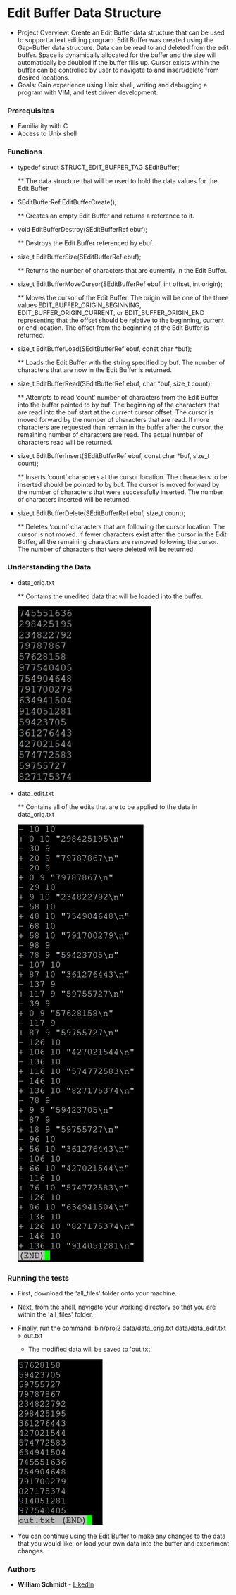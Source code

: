 # Edit Buffer Data Structure
* Project Overview: Create an Edit Buffer data structure that can be used to support a text editing program. Edit Buffer was created using the Gap-Buffer data structure. Data can be read to and deleted from the edit buffer. Space is dynamically allocated for the buffer and the size will automatically be doubled if the buffer fills up. Cursor exists within the buffer can be controlled by user to navigate to and insert/delete from desired locations.
* Goals: Gain experience using Unix shell, writing and debugging a program with VIM, and test driven development.

### Prerequisites
* Familiarity with C
* Access to Unix shell

### Functions
* typedef struct STRUCT_EDIT_BUFFER_TAG SEditBuffer;

  ** The data structure that will be used to hold the data values for the Edit Buffer 

* SEditBufferRef EditBufferCreate();

  ** Creates an empty Edit Buffer and returns a reference to it.

* void EditBufferDestroy(SEditBufferRef ebuf);

  ** Destroys the Edit Buffer referenced by ebuf. 

* size_t EditBufferSize(SEditBufferRef ebuf);
  
  ** Returns the number of characters that are currently in the Edit Buffer. 

* size_t EditBufferMoveCursor(SEditBufferRef ebuf, int offset, int origin);

  ** Moves the cursor of the Edit Buffer. The origin will be one of the three values EDIT_BUFFER_ORIGIN_BEGINNING, EDIT_BUFFER_ORIGIN_CURRENT, or EDIT_BUFFER_ORIGIN_END representing that the offset should be relative to the beginning, current or end location. The offset from the beginning of the Edit Buffer is returned. 

* size_t EditBufferLoad(SEditBufferRef ebuf, const char *buf);

  ** Loads the Edit Buffer with the string specified by buf. The number of characters that are now in the Edit Buffer is returned.

* size_t EditBufferRead(SEditBufferRef ebuf, char *buf, size_t count);

  ** Attempts to read ‘count’ number of characters from the Edit Buffer into the buffer pointed to by buf. The beginning of the characters that are read into the buf start at the current cursor offset. The cursor is moved forward by the number of characters that are read. If more characters are requested than remain in the buffer after the cursor, the remaining number of characters are read. The actual number of characters read will be returned. 

* size_t EditBufferInsert(SEditBufferRef ebuf, const char *buf, size_t count);

  ** Inserts ‘count’ characters at the cursor location. The characters to be inserted should be pointed to by buf. The cursor is moved forward by the number of characters that were successfully inserted. The number of characters inserted will be returned.

* size_t EditBufferDelete(SEditBufferRef ebuf, size_t count);

  ** Deletes ‘count’ characters that are following the cursor location. The cursor is not moved. If fewer characters exist after the cursor in the Edit Buffer, all the remaining characters are removed following the cursor. The number of characters that were deleted will be returned. 


### Understanding the Data
* data_orig.txt

  ** Contains the unedited data that will be loaded into the buffer.
  
  ![Images](Images/data_origs.png)
  
* data_edit.txt

  ** Contains all of the edits that are to be applied to the data in data_orig.txt
  
  ![Images](Images/data_edit.png)

### Running the tests
* First, download the 'all_files' folder onto your machine.
* Next, from the shell, navigate your working directory so that you are within the 'all_files' folder.
* Finally, run the command: bin/proj2 data/data_orig.txt data/data_edit.txt > out.txt
  - The modified data will be saved to 'out.txt'
  
  ![Images](Images/out.png)
  
* You can continue using the Edit Buffer to make any changes to the data that you would like, or load your own data into the buffer and experiment changes.
### Authors

* **William Schmidt** - [LikedIn](https://www.linkedin.com/in/william-schmidt-152431168/)
